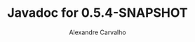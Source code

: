 ---
title: Javadoc for 0.5.4-SNAPSHOT
author: Alexandre Carvalho
menu_title: 0.5.4-SNAPSHOT
category: javadoc_docs
layout: iframe
iframe_url: /docs/0.5.4-SNAPSHOT/javadoc/overview-summary.html
order: 4
---